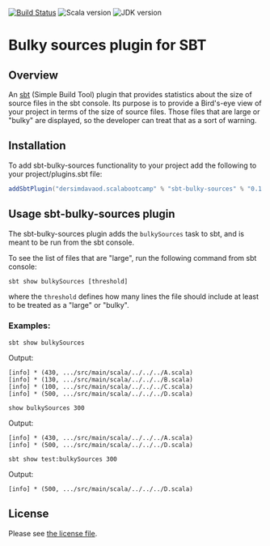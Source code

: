 [![Build Status](https://travis-ci.com/dersim-davaod/sbt-bulky-sources-plugin.svg?branch=main)](https://travis-ci.com/dersim-davaod/sbt-bulky-sources-plugin)
![Scala version](https://img.shields.io/static/v1?label=scala&message=2.13.4&color=brightgreen&logo=scala)
![JDK version](https://img.shields.io/static/v1?label=JDK&message=15.0.2&color=brightgreen&logo=java)

# Bulky sources plugin for SBT

## Overview


An [sbt](https://www.scala-sbt.org) (Simple Build Tool) plugin
that provides statistics about the size of source files in the sbt console.
Its purpose is to provide a Bird's-eye view of your project in terms of the size of source files.
Those files that are large or "bulky" are displayed, so the developer can treat that as a sort of warning.

## Installation

To add sbt-bulky-sources functionality to your project add the following to your project/plugins.sbt file:

```scala
addSbtPlugin("dersimdavaod.scalabootcamp" % "sbt-bulky-sources" % "0.1.0")
```

## Usage sbt-bulky-sources plugin

The sbt-bulky-sources plugin adds the `bulkySources` task to sbt, and is meant to be run from the sbt console.

To see the list of files that are "large", run the following command from sbt console:
```
sbt show bulkySources [threshold]
```

where the `threshold` defines how many lines the file should include at least to be treated as a "large" or "bulky".

### Examples:

```
sbt show bulkySources
```

Output:

```
[info] * (430, .../src/main/scala/../../../A.scala)
[info] * (130, .../src/main/scala/../../../B.scala)
[info] * (100, .../src/main/scala/../../../C.scala)
[info] * (500, .../src/main/scala/../../../D.scala)
```

```
show bulkySources 300
```

Output:

```
[info] * (430, .../src/main/scala/../../../A.scala)
[info] * (500, .../src/main/scala/../../../D.scala)
```

```
sbt show test:bulkySources 300
```

Output:

```
[info] * (500, .../src/main/scala/../../../D.scala)
```

## License

Please see [the license file](LICENSE.md).
